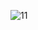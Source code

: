 ![11](https://user-images.githubusercontent.com/75398496/208773979-89f163eb-5e6b-40d2-9a6b-63cd32181cea.png)
